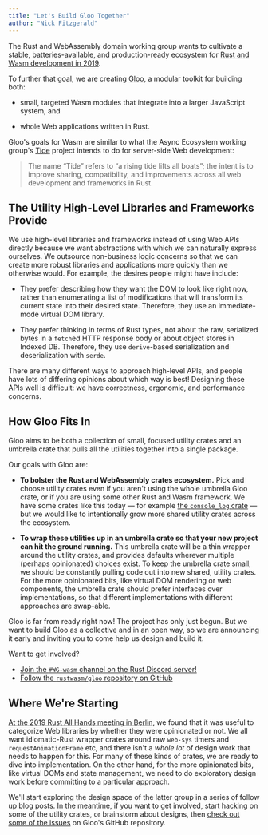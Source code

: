 ```yaml
---
title: "Let's Build Gloo Together"
author: "Nick Fitzgerald"
---
```


The Rust and WebAssembly domain working group wants to cultivate a stable,
batteries-available, and production-ready ecosystem for [Rust and Wasm
development in 2019][roadmap].

To further that goal, we are creating [Gloo][], a modular toolkit for building
both:

* small, targeted Wasm modules that integrate into a larger JavaScript system,
  and

* whole Web applications written in Rust.

Gloo's goals for Wasm are similar to what the Async Ecosystem working group's
[Tide][] project intends to do for server-side Web development:

> The name “Tide” refers to “a rising tide lifts all boats”; the intent is to
> improve sharing, compatibility, and improvements across all web development
> and frameworks in Rust.

## The Utility High-Level Libraries and Frameworks Provide

We use high-level libraries and frameworks instead of using Web APIs directly
because we want abstractions with which we can naturally express ourselves. We
outsource non-business logic concerns so that we can create more robust
libraries and applications more quickly than we otherwise would. For example,
the desires people might have include:

* They prefer describing how they want the DOM to look like right now, rather
  than enumerating a list of modifications that will transform its current state
  into their desired state. Therefore, they use an immediate-mode virtual DOM
  library.

* They prefer thinking in terms of Rust types, not about the raw, serialized
  bytes in a `fetch`ed HTTP response body or about object stores in Indexed DB.
  Therefore, they use `derive`-based serialization and deserialization with
  `serde`.

There are many different ways to approach high-level APIs, and people have lots
of differing opinions about which way is best! Designing these APIs well is
difficult: we have correctness, ergonomic, and performance concerns.

## How Gloo Fits In

Gloo aims to be both a collection of small, focused utility crates and an
umbrella crate that pulls all the utilities together into a single package.

Our goals with Gloo are:

* **To bolster the Rust and WebAssembly crates ecosystem.** Pick and choose
  utility crates even if you aren't using the whole umbrella Gloo crate, or if
  you are using some other Rust and Wasm framework. We have some crates like
  this today &mdash; for example [the `console_log` crate][console_log] &mdash;
  but we would like to intentionally grow more shared utility crates across the
  ecosystem.

* **To wrap these utilities up in an umbrella crate so that your new project can
  hit the ground running.** This umbrella crate will be a thin wrapper around
  the utility crates, and provides defaults wherever multiple (perhaps
  opinionated) choices exist. To keep the umbrella crate small, we should be
  constantly pulling code out into new shared, utility crates. For the more
  opinionated bits, like virtual DOM rendering or web components, the umbrella
  crate should prefer interfaces over implementations, so that different
  implementations with different approaches are swap-able.

Gloo is far from ready right now! The project has only just begun. But we want
to build Gloo as a collective and in an open way, so we are announcing it early
and inviting you to come help us design and build it.

Want to get involved?

* [Join the `#WG-wasm` channel on the Rust Discord server!][discord]
* [Follow the `rustwasm/gloo` repository on GitHub][Gloo]

## Where We're Starting

[At the 2019 Rust All Hands meeting in Berlin][all-hands], we found that it was
useful to categorize Web libraries by whether they were opinionated or not. We
all want idiomatic-Rust wrapper crates around raw `web-sys` timers and
`requestAnimationFrame` etc, and there isn't a *whole lot* of design work that
needs to happen for this. For many of these kinds of crates, we are ready to
dive into implementation. On the other hand, for the more opinionated bits, like
virtual DOMs and state management, we need to do exploratory design work before
committing to a particular approach.

We'll start exploring the design space of the latter group in a series of follow
up blog posts. In the meantime, if you want to get involved, start hacking on
some of the utility crates, or brainstorm about designs, then [check out some of
the issues][issues] on Gloo's GitHub repository.

[roadmap]: https://github.com/rustwasm/rfcs/pull/7
[Gloo]: https://github.com/rustwasm/gloo
[Tide]: https://rust-lang-nursery.github.io/wg-net/2018/09/11/tide.html
[console_log]: https://crates.io/crates/console_log
[discord]: https://discord.gg/rust-lang
[all-hands]: https://rustwasm.github.io/2019/02/13/this-week-in-rust-and-wasm-010.html#wasm-at-the-2019-rust-all-hands
[issues]: https://github.com/rustwasm/gloo/issues
